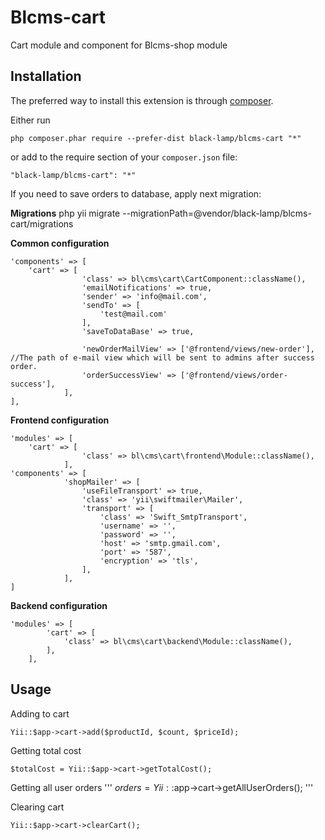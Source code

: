 Blcms-cart
=====================
Cart module and component for Blcms-shop module


Installation
------------
The preferred way to install this extension is through [composer](http://getcomposer.org/download/).

Either run
```
php composer.phar require --prefer-dist black-lamp/blcms-cart "*"
```
or add to the require section of your `composer.json` file:
```
"black-lamp/blcms-cart": "*"
```


If you need to save orders to database, apply next migration:

**Migrations**
php yii migrate --migrationPath=@vendor/black-lamp/blcms-cart/migrations

**Common configuration**
```
'components' => [
    'cart' => [
                'class' => bl\cms\cart\CartComponent::className(),
                'emailNotifications' => true,
                'sender' => 'info@mail.com',
                'sendTo' => [
                    'test@mail.com'
                ],
                'saveToDataBase' => true,
                
                'newOrderMailView' => ['@frontend/views/new-order'], //The path of e-mail view which will be sent to admins after success order.
                'orderSuccessView' => ['@frontend/views/order-success'],
            ],
],
```

**Frontend configuration**
```
'modules' => [
    'cart' => [
                'class' => bl\cms\cart\frontend\Module::className(),
            ],
'components' => [
            'shopMailer' => [
                'useFileTransport' => true,
                'class' => 'yii\swiftmailer\Mailer',
                'transport' => [
                    'class' => 'Swift_SmtpTransport',
                    'username' => '',
                    'password' => '',
                    'host' => 'smtp.gmail.com',
                    'port' => '587',
                    'encryption' => 'tls',
                ],
            ],
]
```

**Backend configuration**
```
'modules' => [
        'cart' => [
            'class' => bl\cms\cart\backend\Module::className(),
        ],
    ],
```

Usage
-----
Adding to cart
```
Yii::$app->cart->add($productId, $count, $priceId);
```

Getting total cost
```
$totalCost = Yii::$app->cart->getTotalCost();
```

Getting all user orders
'''
$orders = Yii::$app->cart->getAllUserOrders();
'''

Clearing cart
```
Yii::$app->cart->clearCart();
```


